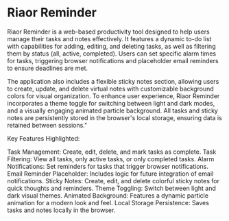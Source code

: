 
# Riaor Reminder

Riaor Reminder is a  web-based productivity tool designed to help users manage their tasks and notes effectively. It features a dynamic to-do list with capabilities for adding, editing, and deleting tasks, as well as filtering them by status (all, active, completed). Users can set specific alarm times for tasks, triggering browser notifications and placeholder email reminders to ensure deadlines are met.

The application also includes a flexible sticky notes section, allowing users to create, update, and delete virtual notes with customizable background colors for visual organization. To enhance user experience, Riaor Reminder incorporates a theme toggle for switching between light and dark modes, and a visually engaging animated particle background. All tasks and sticky notes are persistently stored in the browser's local storage, ensuring data is retained between sessions."

Key Features Highlighted:

Task Management: Create, edit, delete, and mark tasks as complete.
Task Filtering: View all tasks, only active tasks, or only completed tasks.
Alarm Notifications: Set reminders for tasks that trigger browser notifications.
Email Reminder Placeholder: Includes logic for future integration of email notifications.
Sticky Notes: Create, edit, and delete colorful sticky notes for quick thoughts and reminders.
Theme Toggling: Switch between light and dark visual themes.
Animated Background: Features a dynamic particle animation for a modern look and feel.
Local Storage Persistence: Saves tasks and notes locally in the browser.
